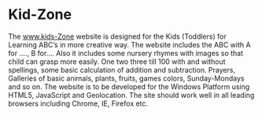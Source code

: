 # Kid-Zone
The www.kids-Zone website is designed for the Kids (Toddlers) for Learning ABC’s in more creative way. The website includes the ABC with A for …., B for….
Also it includes some nursery rhymes with images so that child can grasp more easily. One two three till 100 with and without spellings, some basic calculation of addition and subtraction. Prayers, Galleries of basic animals, plants, fruits, games colors, Sunday-Mondays and so on.
The website is to be developed for the Windows Platform using HTML5, JavaScript and Geolocation. The site should work well in all leading browsers including Chrome, IE, Firefox etc. 

